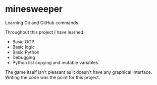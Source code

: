 # minesweeper
Learning Git and GitHub commands.

Throughout this project I have learned:
- Basic OOP
- Basic logic
- Basic Python
- Debugging
- Python list copying and mutable variables

The game itself isn't pleasant as it doesn't have any graphical interface. Writing the code was the point for this project.

